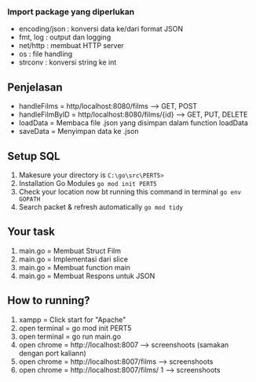 ### Import package yang diperlukan

- encoding/json : konversi data ke/dari format JSON
- fmt, log : output dan logging
- net/http : membuat HTTP server
- os : file handling
- strconv : konversi string ke int

## Penjelasan

- handleFilms = http/localhost:8080/films --> GET, POST
- handleFilmByID = http/localhost:8080/films/{id} --> GET, PUT, DELETE
- loadData = Membaca file .json yang disimpan dalam function loadData
- saveData = Menyimpan data ke .json

## Setup SQL

1. Makesure your directory is
   `C:\go\src\PERT5>`
2. Installation Go Modules
   `go mod init PERT5`
3. Check your location now bt running this command in terminal
   `go env GOPATH`
4. Search packet & refresh automatically
   `go mod tidy`

## Your task

1. main.go = Membuat Struct Film
2. main.go = Implementasi dari slice
3. main.go = Membuat function main
4. main.go = Membuat Respons untuk JSON

## How to running?

1. xampp = Click start for "Apache"
2. open terminal = go mod init PERT5
3. open terminal = go run main.go
4. open chrome = http://localhost:8007 --> screenshoots (samakan dengan port kaliann)
5. open chrome = http://localhost:8007/films --> screenshoots
6. open chrome = http://localhost:8007/films/ 1 --> screenshoots

